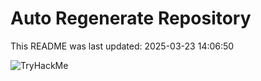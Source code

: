 # Auto Regenerate Repository

This README was last updated: 2025-03-23 14:06:50

 ![TryHackMe](https://tryhackme.com/badge/533634)